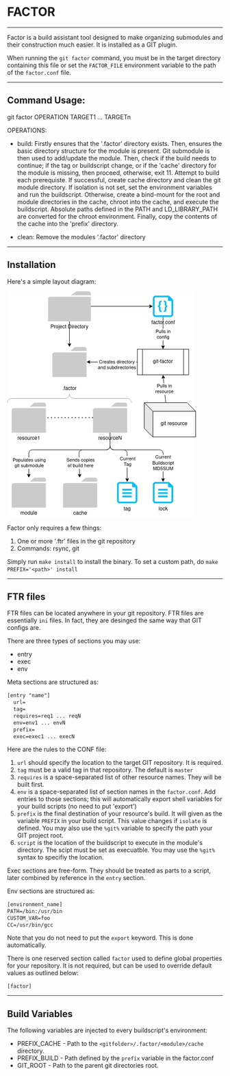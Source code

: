 # FACTOR
---
Factor is a build assistant tool designed to make organizing submodules and their construction much easier. It is installed as a GIT plugin.

When running the `git factor` command, you must be in the target directory containing this file or set the `FACTOR_FILE` environment variable to the path of the `factor.conf` file.

---

## Command Usage:
git factor OPERATION TARGET1 ... TARGETn  

OPERATIONS:
  - build:
      Firstly ensures that the '.factor' directory exists. Then, ensures the
      basic directory structure for the module is present. Git submodule is 
      then used to add/update the module. Then, check if the build needs to 
      continue; if the tag or buildscript change, or if the 'cache' directory 
      for the module is missing, then proceed, otherwise, exit 11. Attempt to 
      build each prerequiste. If successful, create cache directory and clean 
      the git module directory. If isolation is not set, set the environment
      variables and run the buildscript. Otherwise, create a bind-mount for
      the root and module directories in the cache, chroot into the cache,
      and execute the buildscript. Absolute paths defined in the PATH and
      LD_LIBRARY_PATH are converted for the chroot environment. Finally, 
      copy the contents of the cache into the 'prefix' directory.
    
  - clean:
      Remove the modules '.factor' directory
---

## Installation
Here's a simple layout diagram:  

![factor_diagram](factor.png)

Factor only requires a few things:
1. One or more '<filename>.ftr' files in the git repository
2. Commands: rsync, git

Simply run `make install` to install the binary. To set a custom path, do `make PREFIX='<path>' install`

---

## FTR files
FTR files can be located anywhere in your git repository. FTR files are essentially
`ini` files. In fact, they are desinged the same way that GIT configs are.
  
There are three types of sections you may use:
  - entry
  - exec
  - env
  
Meta sections are structured as:
```
[entry "name"]
  url=
  tag=
  requires=req1 ... reqN
  env=env1 ... envN
  prefix=
  exec=exec1 ... execN
```
Here are the rules to the CONF file:
1. `url` should specify the location to the target GIT repository. It is required.
2. `tag` must be a valid tag in that repository. The default is `master`
3. `requires` is a space-separated list of other resource names. They will be built first.
4. `env` is a space-separated list of section names in the `factor.conf`. Add entries to those sections; this will automatically export shell variables for your build scripts (no need to put 'export')
5. `prefix` is the final destination of your resource's build. It will given as the variable `PREFIX` in your build script. This value changes if `isolate` is defined. You may also use the `%git%` variable to specify the path your GIT project root.
6. `script` is the location of the buildscript to execute in the module's directory. The scipt must be set as execuatble. You may use the `%git%` syntax to specifiy the location.

Exec sections are free-form. They should be treated as parts to a script, later combined by
reference in the `entry` section.
  
Env sections are structured as:
```
[environment_name]
PATH=/bin:/usr/bin
CUSTOM_VAR=foo
CC=/usr/bin/gcc
```

Note that you do not need to put the `export` keyword. This is done automatically.

There is one reserved section called `factor` used to define global properties for
your repository. It is not required, but can be used to override default values as
outlined below:
```
[factor]

```
---

## Build Variables
The following variables are injected to every buildscript's environment:

- PREFIX_CACHE - Path to the `<gitfolder>/.factor/<module>/cache` directory.
- PREFIX_BUILD - Path defined by the `prefix` variable in the factor.conf
- GIT_ROOT - Path to the parent git directories root.
